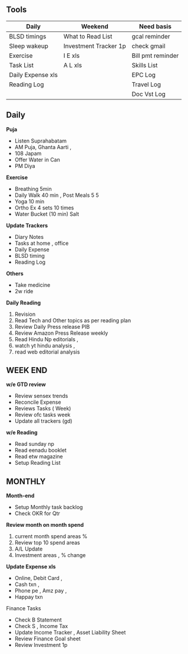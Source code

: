 ## Tools
| Daily             | Weekend               | Need basis        |
|-------------------|-----------------------|-------------------|
| BLSD timings      | What to Read List     | gcal reminder     |
| Sleep wakeup      | Investment Tracker 1p | check gmail       |
| Exercise          | I E xls               | Bill pmt reminder |
| Task List         | A L xls               | Skills List       |
| Daily Expense xls |                       | EPC Log           |
| Reading Log       |                       | Travel Log        |
|                   |                       | Doc Vst Log       |

## Daily 

**Puja**
- Listen Suprahabatam
- AM Puja,  Ghanta Aarti , 
- 108 Japam
- Offer Water in Can
- PM Diya

**Exercise**
- Breathing 5min
- Daily Walk 40 min , Post Meals  5 5 
- Yoga 10 min
- Ortho Ex 4 sets 10 times
- Water Bucket (10 min) Salt

**Update Trackers**
- Diary Notes 
- Tasks at home , office
- Daily Expense
- BLSD timing 
- Reading Log

**Others** 
- Take medicine
- 2w ride

**Daily Reading**
1. Revision
2. Read Tech and Other topics as per reading plan 
3. Review Daily Press release PIB
4. Review Amazon Press Release weekly
5. Read Hindu Np editorials , 
6. watch yt hindu analysis ,
7. read web editorial analysis


## WEEK END

**w/e GTD review**
- Review sensex trends
- Reconcile Expense
- Reviews Tasks ( Week) 
- Review ofc tasks week
- Update all trackers (gd)

**w/e Reading**
- Read sunday np 
- Read eenadu booklet 
- Read etw magazine
- Setup Reading List


## MONTHLY

**Month-end**
- Setup Monthly task backlog
- Check OKR for Qtr

**Review month on month spend** 
1. current month spend areas % 
2. Review top 10 spend areas 
3. A/L Update 
4. Investment areas , % change

**Update Expense xls** 
- Online, Debit Card , 
- Cash txn , 
- Phone pe , Amz pay , 
- Happay txn

Finance Tasks
- Check B Statement
- Check S , Income Tax 
- Update Income Tracker , Asset Liability Sheet
- Review Finance Goal sheet
- Review Investment 1p
